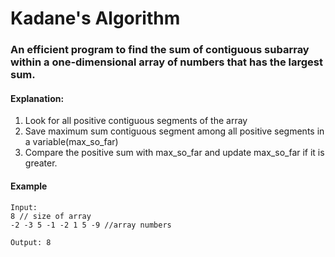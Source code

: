 # Kadane's Algorithm

### An efficient program to find the sum of contiguous subarray within a one-dimensional array of numbers that has the largest sum.

#### Explanation:
1. Look for all positive contiguous segments of the array<br>
2. Save maximum sum contiguous segment among all positive segments in a variable(max_so_far)<br>
3. Compare the positive sum with max_so_far and update max_so_far if it is greater.

#### Example
```
Input: 
8 // size of array
-2 -3 5 -1 -2 1 5 -9 //array numbers

Output: 8
```

